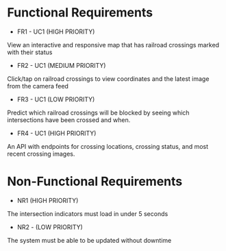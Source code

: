 # Functional Requirements

+ FR1 - UC1 (HIGH PRIORITY)
  
View an interactive and responsive map that has railroad crossings marked with their status

+ FR2 - UC1 (MEDIUM PRIORITY)

Click/tap on railroad crossings to view coordinates and the latest image from the camera feed

+ FR3 - UC1 (LOW PRIORITY)

Predict which railroad crossings will be blocked by seeing which intersections have been crossed and when. 

+ FR4 - UC1 (HIGH PRIORITY)

An API with endpoints for crossing locations, crossing status, and most recent crossing images.

# Non-Functional Requirements

+ NR1 (HIGH PRIORITY)

The intersection indicators must load in under 5 seconds

+ NR2 - (LOW PRIORITY)

The system must be able to be updated without downtime
